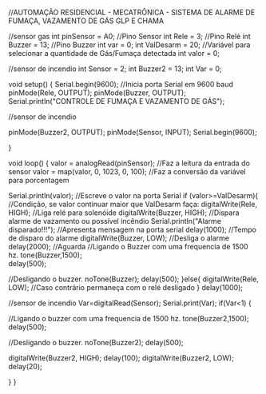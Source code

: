 //AUTOMAÇÃO RESIDENCIAL - MECATRÔNICA - SISTEMA DE ALARME DE FUMAÇA, VAZAMENTO DE GÁS GLP E CHAMA

//sensor gas 
int pinSensor = A0; //Pino Sensor
int Rele = 3; //Pino Relé
int Buzzer = 13; //Pino Buzzer
int var = 0;
int ValDesarm = 20; //Variável para selecionar a quantidade de Gás/Fumaça detectada
int valor = 0;

//sensor de incendio
int Sensor = 2;
int Buzzer2 = 13; 
int Var = 0;


void setup()
{
 Serial.begin(9600); //Inicia porta Serial em 9600 baud
 pinMode(Rele, OUTPUT);
 pinMode(Buzzer, OUTPUT);
 Serial.println("CONTROLE DE FUMAÇA E VAZAMENTO DE GÁS");

//sensor de incendio

 pinMode(Buzzer2, OUTPUT);
 pinMode(Sensor, INPUT);
 Serial.begin(9600);

 
}
 
void loop()
{
 valor = analogRead(pinSensor); //Faz a leitura da entrada do sensor
 valor = map(valor, 0, 1023, 0, 100); //Faz a conversão da variável para porcentagem
 
 Serial.println(valor); //Escreve o valor na porta Serial
 if (valor>=ValDesarm){ //Condição, se valor continuar maior que ValDesarm faça:
 digitalWrite(Rele, HIGH); //Liga relé para solenóide
 digitalWrite(Buzzer, HIGH); //Dispara alarme de vazamento ou possível incêndio
 Serial.println("Alarme disparado!!!"); //Apresenta mensagem na porta serial
 delay(1000); //Tempo de disparo do alarme
 digitalWrite(Buzzer, LOW); //Desliga o alarme
 delay(2000); //Aguarda
 //Ligando o Buzzer com uma frequencia de 1500 hz.
  tone(Buzzer,1500);   
  delay(500);
   
  //Desligando o buzzer.
  noTone(Buzzer);
  delay(500);
 }else{
 digitalWrite(Rele, LOW); //Caso contrário permaneça com o relé desligado
 }
 delay(1000);

//sensor de incendio
Var=digitalRead(Sensor);
 Serial.print(Var);
 if(Var<1) 
 {

 //Ligando o buzzer com uma frequencia de 1500 hz.
  tone(Buzzer2,1500);   
  delay(500);
   
  //Desligando o buzzer.
  noTone(Buzzer2);
  delay(500);
  
 digitalWrite(Buzzer2, HIGH); 
 delay(100);
 digitalWrite(Buzzer2, LOW);
 delay(20);
 
 }
}
